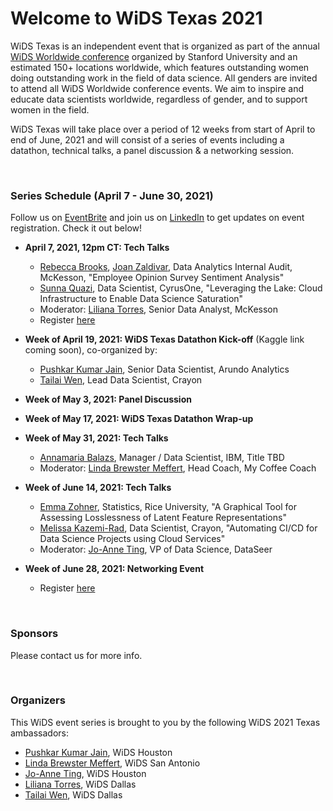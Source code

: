 # Welcome to WiDS Texas 2021

WiDS Texas is an independent event that is organized as part of the annual <a href="https://www.widsconference.org/">WiDS Worldwide conference</a> organized by Stanford University and an estimated 150+ locations worldwide, which features outstanding women doing outstanding work in the field of data science. All genders are invited to attend all WiDS Worldwide conference events. We aim to inspire and educate data scientists worldwide, regardless of gender, and to support women in the field.


WiDS Texas will take place over a period of 12 weeks from start of April to end of June, 2021 and will consist of a series of events including a datathon, technical talks, a panel discussion & a networking session.

<br>

### Series Schedule (April 7 - June 30, 2021)

Follow us on <a href="https://www.eventbrite.com/o/wids-texas-32661455905" target="_blank">EventBrite</a> and join us on <a href="https://www.linkedin.com/groups/9028186/" target="_blank">LinkedIn</a> to get updates on event registration. Check it out below!

- <strong>April 7, 2021, 12pm CT: Tech Talks</strong>
  - <a href="https://www.linkedin.com/in/rebeccaannebrooks/" target="_blank">Rebecca Brooks</a>, <a href="https://www.linkedin.com/in/joan-zaldivar-5a25317/" target="_blank">Joan Zaldivar</a>, Data Analytics Internal Audit, McKesson, "Employee Opinion Survey Sentiment Analysis"
  - <a href="https://www.linkedin.com/in/sunna-quazi-b1975532/">Sunna Quazi</a>, Data Scientist, CyrusOne, "Leveraging the Lake: Cloud Infrastructure to Enable Data Science Saturation"
  - Moderator: <a href="https://www.linkedin.com/in/liliana-torres-68009435/" target="_blank">Liliana Torres</a>, Senior Data Analyst, McKesson
  - Register <a href="https://www.eventbrite.com/e/wids-texas-tech-talks-series-tickets-143013542355" target="_blank">here<a/>


- <strong>Week of April 19, 2021: WiDS Texas Datathon Kick-off</strong> (Kaggle link coming soon), co-organized by:
  - <a href="https://www.linkedin.com/in/pushkarkumarjain/" target="_blank">Pushkar Kumar Jain</a>, Senior Data Scientist, Arundo Analytics
  - <a href="https://www.linkedin.com/in/tailaiwen/" target="_blank">Tailai Wen</a>, Lead Data Scientist, Crayon

- <strong>Week of May 3, 2021: Panel Discussion</strong>

- <strong>Week of May 17, 2021: WiDS Texas Datathon Wrap-up</strong>

- <strong>Week of May 31, 2021: Tech Talks</strong>
  - <a href="https://www.linkedin.com/in/annamaria-balazs/" target="_blank">Annamaria Balazs</a>, Manager / Data Scientist, IBM, Title TBD
  - Moderator: <a href="https://www.linkedin.com/in/lindabrewstermeffert/" target="_blank">Linda Brewster Meffert</a>, Head Coach, My Coffee Coach

- <strong>Week of June 14, 2021: Tech Talks</strong>
  - <a href="https://www.linkedin.com/in/ye-emma-zohner/" target="_blank">Emma Zohner</a>, Statistics, Rice University, "A Graphical Tool for Assessing Losslessness of Latent Feature Representations"
  - <a href="https://www.linkedin.com/in/melissa-kazemirad/" target="_blank">Melissa Kazemi-Rad</a>, Data Scientist, Crayon, "Automating CI/CD for Data Science Projects using Cloud Services"
  - Moderator: <a href="https://www.linkedin.com/in/joanneti/" target="_blank">Jo-Anne Ting</a>, VP of Data Science, DataSeer

- <strong>Week of June 28, 2021: Networking Event</strong>
  - Register <a href="https://www.eventbrite.com/e/women-in-data-science-wids-texas-networking-event-tickets-143151139913" target="_blank">here<a/>

<br>

### Sponsors

Please contact us for more info.

<br>

### Organizers

This WiDS event series is brought to you by the following WiDS 2021 Texas ambassadors:

- <a href="https://www.linkedin.com/in/pushkarkumarjain/" target="_blank">Pushkar Kumar Jain</a>, WiDS Houston
- <a href="https://www.linkedin.com/in/lindabrewstermeffert/" target="_blank">Linda Brewster Meffert</a>, WiDS San Antonio
- <a href="https://www.linkedin.com/in/joanneti/" target="_blank">Jo-Anne Ting</a>, WiDS Houston
- <a href="https://www.linkedin.com/in/liliana-torres-68009435/" target="_blank">Liliana Torres</a>, WiDS Dallas
- <a href="https://www.linkedin.com/in/tailaiwen/" target="_blank">Tailai Wen</a>, WiDS Dallas
